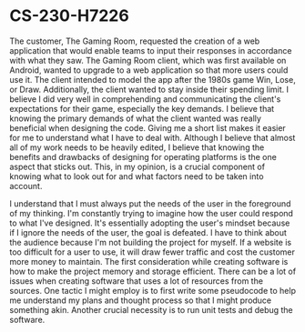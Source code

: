 # CS-230-H7226

The customer, The Gaming Room, requested the creation of a web application that would enable teams to input their responses in accordance with what they saw. The Gaming Room client, which was first available on Android, wanted to upgrade to a web application so that more users could use it. The client intended to model the app after the 1980s game Win, Lose, or Draw. Additionally, the client wanted to stay inside their spending limit. I believe I did very well in comprehending and communicating the client's expectations for their game, especially the key demands. I believe that knowing the primary demands of what the client wanted was really beneficial when designing the code. Giving me a short list makes it easier for me to understand what I have to deal with. Although I believe that almost all of my work needs to be heavily edited, I believe that knowing the benefits and drawbacks of designing for operating platforms is the one aspect that sticks out. This, in my opinion, is a crucial component of knowing what to look out for and what factors need to be taken into account.

I understand that I must always put the needs of the user in the foreground of my thinking. I'm constantly trying to imagine how the user could respond to what I've designed. It's essentially adopting the user's mindset because if I ignore the needs of the user, the goal is defeated. I have to think about the audience because I'm not building the project for myself. If a website is too difficult for a user to use, it will draw fewer traffic and cost the customer more money to maintain. The first consideration while creating software is how to make the project memory and storage efficient. There can be a lot of issues when creating software that uses a lot of resources from the sources. One tactic I might employ is to first write some pseudocode to help me understand my plans and thought process so that I might produce something akin. Another crucial necessity is to run unit tests and debug the software.
